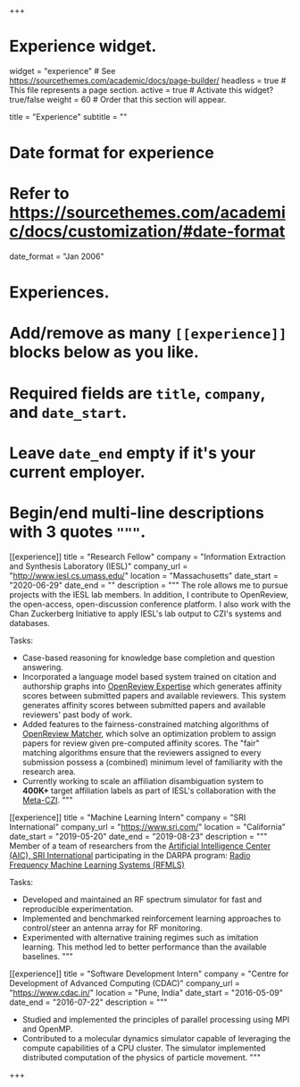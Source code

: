 +++
# Experience widget.
widget = "experience"  # See https://sourcethemes.com/academic/docs/page-builder/
headless = true  # This file represents a page section.
active = true  # Activate this widget? true/false
weight = 60  # Order that this section will appear.

title = "Experience"
subtitle = ""

# Date format for experience
#   Refer to https://sourcethemes.com/academic/docs/customization/#date-format
date_format = "Jan 2006"

# Experiences.
#   Add/remove as many `[[experience]]` blocks below as you like.
#   Required fields are `title`, `company`, and `date_start`.
#   Leave `date_end` empty if it's your current employer.
#   Begin/end multi-line descriptions with 3 quotes `"""`.
[[experience]]
  title = "Research Fellow"
  company = "Information Extraction and Synthesis Laboratory (IESL)"
  company_url = "http://www.iesl.cs.umass.edu/"
  location = "Massachusetts"
  date_start = "2020-06-29"
  date_end = ""
  description = """
  The role allows me to pursue projects with the IESL lab members. In addition, I contribute to OpenReview, the open-access, open-discussion conference platform. I also work with the Chan Zuckerberg Initiative to apply IESL's lab output to CZI's systems and databases.
  
  Tasks:

  * Case-based reasoning for knowledge base completion and question answering.
  * Incorporated a language model based system trained on citation and authorship graphs into [OpenReview Expertise](https://github.com/openreview/openreview-expertise) which generates affinity scores between submitted papers and available reviewers. This system generates affinity scores between submitted papers and available reviewers' past body of work.
  * Added features to the fairness-constrained matching algorithms of [OpenReview Matcher](https://github.com/openreview/openreview-matcher), which solve an optimization problem to assign papers for review given pre-computed affinity scores. The "fair" matching algorithms ensure that the reviewers assigned to every submission possess a (combined) minimum level of familiarity with the research area.
  * Currently working to scale an affiliation disambiguation system to **400K+** target affiliation labels as part of IESL's collaboration with the [Meta-CZI](https://www.meta.org/).
  """

[[experience]]
  title = "Machine Learning Intern"
  company = "SRI International"
  company_url = "https://www.sri.com/"
  location = "California"
  date_start = "2019-05-20"
  date_end = "2019-08-23"
  description = """
  Member of a team of researchers from the [Artificial Intelligence Center (AIC), SRI International](https://www.sri.com/about/organization/information-computing-sciences/aic) participating in the DARPA program: [Radio Frequency Machine Learning Systems (RFMLS)](https://www.darpa.mil/program/radio-frequency-machine-learning-systems)
  
  Tasks:

  * Developed and maintained an RF spectrum simulator for fast and reproducible experimentation.
  * Implemented and benchmarked reinforcement learning approaches to control/steer an antenna array for RF monitoring.
  * Experimented with alternative training regimes such as imitation learning. This method led to better performance than the available baselines.
  """

[[experience]]
  title = "Software Development Intern"
  company = "Centre for Development of Advanced Computing (CDAC)"
  company_url = "https://www.cdac.in/"
  location = "Pune, India"
  date_start = "2016-05-09"
  date_end = "2016-07-22"
  description = """
  * Studied and implemented the principles of parallel processing using MPI and OpenMP.
  * Contributed to a molecular dynamics simulator capable of leveraging the compute capabilities of a CPU cluster. The simulator implemented distributed computation of the physics of particle movement.
  """

+++
